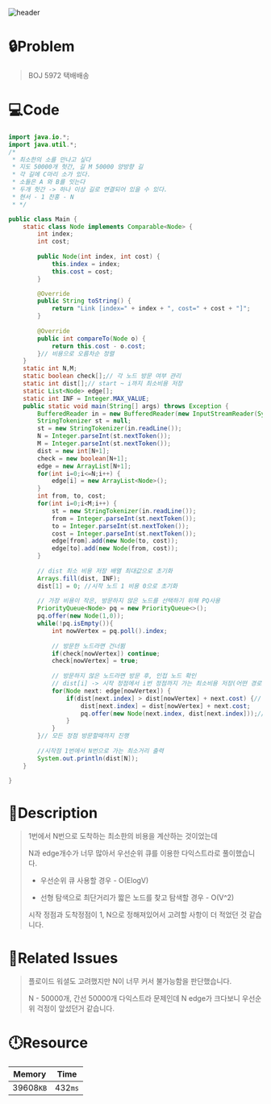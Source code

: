 ![header](https://capsule-render.vercel.app/api?type=waving&height=200&color=0:B2E6FF,100:FFB2D6&text=BOJ%205972&fontColor=FFFFFF&fontAlign=80&fontAlignY=35&fontSize=50)

# **🔒Problem**

> BOJ 5972 택배배송

# 💻**Code**

```java
import java.io.*;
import java.util.*;
/*
 * 최소한의 소를 만나고 싶다
 * 지도 50000개 헛간, 길 M 50000 양방향 길
 * 각 길에 C마리 소가 있다. 
 * 소들은 A 와 B를 잇는다
 * 두개 헛간 -> 하나 이상 길로 연결되어 있을 수 있다. 
 * 현서 - 1 찬홍 - N
 * */

public class Main {
	static class Node implements Comparable<Node> {
		int index;
		int cost;
		
		public Node(int index, int cost) {
			this.index = index;
			this.cost = cost;
		}

		@Override
		public String toString() {
			return "Link [index=" + index + ", cost=" + cost + "]";
		}
		
		@Override
		public int compareTo(Node o) {
			return this.cost - o.cost;			
		}// 비용으로 오름차순 정렬
	}
	static int N,M;
	static boolean check[];// 각 노드 방문 여부 관리
	static int dist[];// start ~ i까지 최소비용 저장 
	static List<Node> edge[];
	static int INF = Integer.MAX_VALUE;
	public static void main(String[] args) throws Exception {
		BufferedReader in = new BufferedReader(new InputStreamReader(System.in));
		StringTokenizer st = null;
		st = new StringTokenizer(in.readLine());
		N = Integer.parseInt(st.nextToken());
		M = Integer.parseInt(st.nextToken());
		dist = new int[N+1];
		check = new boolean[N+1];
		edge = new ArrayList[N+1];
		for(int i=0;i<=N;i++) {
			edge[i] = new ArrayList<Node>();
		}
		int from, to, cost;
		for(int i=0;i<M;i++) {
			st = new StringTokenizer(in.readLine());
			from = Integer.parseInt(st.nextToken());
			to = Integer.parseInt(st.nextToken());
			cost = Integer.parseInt(st.nextToken());
			edge[from].add(new Node(to, cost));
			edge[to].add(new Node(from, cost));
		}
		
		// dist 최소 비용 저장 배열 최대값으로 초기화
		Arrays.fill(dist, INF);
		dist[1] = 0; //시작 노드 1 비용 0으로 초기화
		
		// 가장 비용이 작은, 방문하지 않은 노드를 선택하기 위해 PQ사용 
		PriorityQueue<Node> pq = new PriorityQueue<>();
		pq.offer(new Node(1,0));
		while(!pq.isEmpty()){
			int nowVertex = pq.poll().index;
			
			// 방문한 노드라면 건너뜀
			if(check[nowVertex]) continue;
			check[nowVertex] = true;
			
			// 방문하지 않은 노드라면 방문 후, 인접 노드 확인
			// dist[i] -> 시작 정점에서 i번 정점까지 가는 최소비용 저장(어떤 경로를 지났는지 상관X)
			for(Node next: edge[nowVertex]) {
				if(dist[next.index] > dist[nowVertex] + next.cost) {// 최소비용 갱신
					dist[next.index] = dist[nowVertex] + next.cost;
					pq.offer(new Node(next.index, dist[next.index]));// 같은 노드로 가는 여러 경로가 있어도 최소 비용을 먼저 탐색
				}
			}
		}// 모든 정점 방문할때까지 진행
		
        //시작점 1번에서 N번으로 가는 최소거리 출력
		System.out.println(dist[N]);
	}

}

```

# **🔑Description**

> 1번에서 N번으로 도착하는 최소한의 비용을 계산하는 것이었는데
>
> N과 edge개수가 너무 많아서 우선순위 큐를 이용한 다익스트라로 풀이했습니다.
>
> -  우선순위 큐 사용할 경우 - O(ElogV) 
>
> - 선형 탐색으로 최단거리가 짧은 노드를 찾고 탐색할 경우 - O(V^2)
>
> 시작 정점과 도착정점이 1, N으로 정해져있어서 고려할 사항이 더 적었던 것 같습니다.  

# **📑Related Issues**

>플로이드 워셜도 고려했지만 N이 너무 커서 불가능함을 판단했습니다.
>
>N - 50000개, 간선 50000개 다익스트라 문제인데 N edge가 크다보니 우선순위 걱정이 앞섰던거 같습니다.
>
>

# **🕛Resource**

| Memory    | Time    |
| --------- | ------- |
| 39608`KB` | 432`ms` |